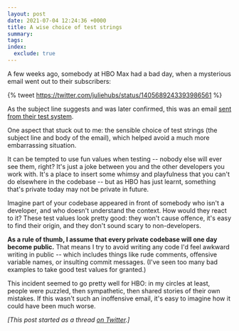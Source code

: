 ```yaml
---
layout: post
date: 2021-07-04 12:24:36 +0000
title: A wise choice of test strings
summary:
tags:
index:
  exclude: true
---
```


A few weeks ago, somebody at HBO Max had a bad day, when a mysterious email went out to their subscribers:

{% tweet https://twitter.com/juliehubs/status/1405689243393986561 %}

As the subject line suggests and was later confirmed, this was an email [sent from their test system](https://twitter.com/HBOMaxHelp/status/1405712235108917249).

One aspect that stuck out to me: the sensible choice of test strings (the subject line and body of the email), which helped avoid a much more embarrassing situation.

It can be tempted to use fun values when testing -- nobody else will ever see them, right?
It's just a joke between you and the other developers you work with.
It's a place to insert some whimsy and playfulness that you can't do elsewhere in the codebase -- but as HBO has just learnt, something that's private today may not be private in future.

Imagine part of your codebase appeared in front of somebody who isn't a developer, and who doesn't understand the context.
How would they react to it?
These test values look pretty good: they won't cause offence, it's easy to find their origin, and they don't sound scary to non-developers.

**As a rule of thumb, I assume that every private codebase will one day become public.**
That means I try to avoid writing any code I'd feel awkward writing in public -- which includes things like rude comments, offensive variable names, or insulting commit messages.
(I've seen too many bad examples to take good test values for granted.)

This incident seemed to go pretty well for HBO: in my circles at least, people were puzzled, then sympathetic, then shared stories of their own mistakes.
If this wasn't such an inoffensive email, it's easy to imagine how it could have been much worse.

*[This post started as a thread [on Twitter](https://twitter.com/alexwlchan/status/1405760375539212289).]*

